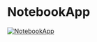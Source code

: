 # NotebookApp
[![NotebookApp](https://img.youtube.com/vi/wH34VoRSEKg/1.jpg)](https://www.youtube.com/watch?v=wH34VoRSEKg)
